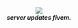 <div align="center">
  <img src=https://i.imgur.com/viEbhIe.png" align="center">
  <br>
  <strong><i>server updates fivem.</i></strong>
  <br>
  <br>

  

